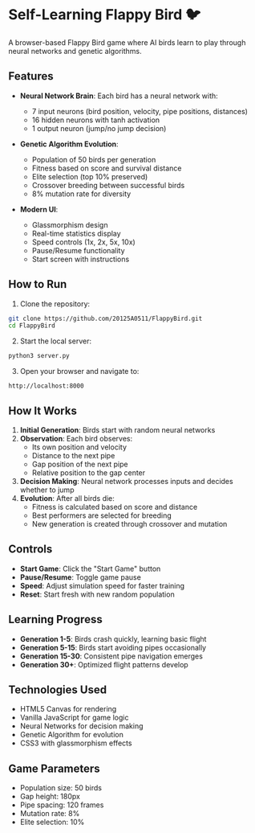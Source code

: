 # Self-Learning Flappy Bird 🐦

A browser-based Flappy Bird game where AI birds learn to play through neural networks and genetic algorithms.

## Features

- **Neural Network Brain**: Each bird has a neural network with:
  - 7 input neurons (bird position, velocity, pipe positions, distances)
  - 16 hidden neurons with tanh activation
  - 1 output neuron (jump/no jump decision)

- **Genetic Algorithm Evolution**:
  - Population of 50 birds per generation
  - Fitness based on score and survival distance
  - Elite selection (top 10% preserved)
  - Crossover breeding between successful birds
  - 8% mutation rate for diversity

- **Modern UI**:
  - Glassmorphism design
  - Real-time statistics display
  - Speed controls (1x, 2x, 5x, 10x)
  - Pause/Resume functionality
  - Start screen with instructions

## How to Run

1. Clone the repository:
```bash
git clone https://github.com/20125A0511/FlappyBird.git
cd FlappyBird
```

2. Start the local server:
```bash
python3 server.py
```

3. Open your browser and navigate to:
```
http://localhost:8000
```

## How It Works

1. **Initial Generation**: Birds start with random neural networks
2. **Observation**: Each bird observes:
   - Its own position and velocity
   - Distance to the next pipe
   - Gap position of the next pipe
   - Relative position to the gap center
3. **Decision Making**: Neural network processes inputs and decides whether to jump
4. **Evolution**: After all birds die:
   - Fitness is calculated based on score and distance
   - Best performers are selected for breeding
   - New generation is created through crossover and mutation

## Controls

- **Start Game**: Click the "Start Game" button
- **Pause/Resume**: Toggle game pause
- **Speed**: Adjust simulation speed for faster training
- **Reset**: Start fresh with new random population

## Learning Progress

- **Generation 1-5**: Birds crash quickly, learning basic flight
- **Generation 5-15**: Birds start avoiding pipes occasionally
- **Generation 15-30**: Consistent pipe navigation emerges
- **Generation 30+**: Optimized flight patterns develop

## Technologies Used

- HTML5 Canvas for rendering
- Vanilla JavaScript for game logic
- Neural Networks for decision making
- Genetic Algorithm for evolution
- CSS3 with glassmorphism effects

## Game Parameters

- Population size: 50 birds
- Gap height: 180px
- Pipe spacing: 120 frames
- Mutation rate: 8%
- Elite selection: 10%


